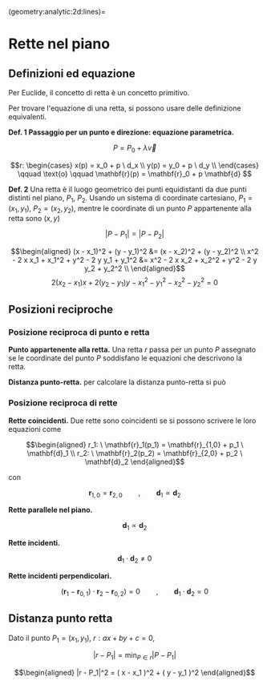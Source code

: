 (geometry:analytic:2d:lines)=
# Rette nel piano

## Definizioni ed equazione
Per Euclide, il concetto di retta è un concetto primitivo.

<!--
```{figure} ./../../../media/line-point-vector.svg
---
scale: 50%
align: left
---
Def. 1
```
-->

Per trovare l'equazione di una retta, si possono usare delle definizione equivalenti.

**Def. 1 Passaggio per un punto e direzione: equazione parametrica.**

$$P = P_0 + \lambda \overrightarrow{v}$$

$$r: \begin{cases}
  x(p) = x_0 + p \ d_x \\
  y(p) = y_0 + p \ d_y \\
\end{cases}
\qquad \text{o} \qquad
  \mathbf{r}(p) = \mathbf{r}_0 + p \mathbf{d} 
$$

**Def. 2** Una retta è il luogo geometrico dei punti equidistanti da due punti distinti nel piano, $P_1$, $P_2$. Usando un sistema di coordinate cartesiano, $P_1 = (x_1, y_1)$, $P_2 = (x_2, y_2)$, mentre le coordinate di un punto $P$ appartenente alla retta sono $(x,y)$

$$|P - P_1| = |P-P_2|$$

$$\begin{aligned}
 (x - x_1)^2 + (y - y_1)^2 &=  (x - x_2)^2 + (y - y_2)^2 \\
 x^2 - 2 x x_1 + x_1^2 + y^2 - 2 y y_1 + y_1^2 &=  x^2 - 2 x x_2 + x_2^2 + y^2 - 2 y y_2 + y_2^2 \\
\end{aligned}$$
$$  2 ( x_2 - x_1 ) x + 2 ( y_2 - y_1 ) y - x_1^2 - y_1^2 - x_2^2 - y_2^2 = 0 $$


## Posizioni reciproche
### Posizione reciproca di punto e retta
**Punto appartenente alla retta.** Una retta $r$ passa per un punto $P$ assegnato se le coordinate del punto $P$ soddisfano le equazioni che descrivono la retta.

**Distanza punto-retta.** per calcolare la distanza punto-retta si può 




### Posizione reciproca di rette
**Rette coincidenti.** Due rette sono coincidenti se si possono scrivere le loro equazioni come

$$\begin{aligned}
  r_1: \ \mathbf{r}_1(p_1) = \mathbf{r}_{1,0} + p_1 \ \mathbf{d}_1 \\
  r_2: \ \mathbf{r}_2(p_2) = \mathbf{r}_{2,0} + p_2 \ \mathbf{d}_2
\end{aligned}$$

con 

$$\mathbf{r}_{1,0} = \mathbf{r}_{2,0} \qquad , \qquad \mathbf{d}_1 \propto \mathbf{d}_2$$

**Rette parallele nel piano.**

$$\mathbf{d}_1 \propto \mathbf{d}_2$$

**Rette incidenti.**

$$\mathbf{d}_1 \cdot \mathbf{d}_2 \ne 0$$

**Rette incidenti perpendicolari.**

$$(\mathbf{r}_1 - \mathbf{r}_{0,1}) \cdot \mathbf{r}_2 - \mathbf{r}_{0,2}) = 0 \qquad , \qquad \mathbf{d}_1 \cdot \mathbf{d}_2 = 0$$

## Distanza punto retta
Dato il punto $P_1 = (x_1, y_1)$, $r: a x + b y + c = 0$,

$$|r - P_1| = \min_{P \in r} |P - P_1|$$

$$\begin{aligned}
|r - P_1|^2 = ( x - x_1 )^2 + ( y - y_1 )^2 
\end{aligned}$$

